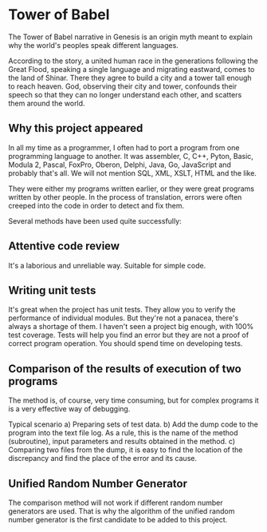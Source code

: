 ﻿Tower of Babel
==============

The Tower of Babel narrative in Genesis is an origin myth meant to explain
why the world's peoples speak different languages.

According to the story, a united human race in the generations following the Great Flood,
speaking a single language and migrating eastward, comes to the land of Shinar.
There they agree to build a city and a tower tall enough to reach heaven.
God, observing their city and tower, confounds their speech so that they can no 
longer understand each other, and scatters them around the world.

Why this project appeared
-------------------------

In all my time as a programmer, I often had to port a program from one programming language to another. 
It was assembler, C, C++, Pyton, Basic, Modula 2, Pascal, FoxPro, Oberon, Delphi, Java, Go, JavaScript 
and probably that's all. We will not mention SQL, XML, XSLT, HTML and the like.  

They were either my programs written earlier, or they were great programs written by other people.
In the process of translation, errors were often creeped into the code in order to detect and fix them.

Several methods have been used quite successfully:

Attentive code review
--------------------------

It's a laborious and unreliable way.
Suitable for simple code.

Writing unit tests
------------------

It's great when the project has unit tests.
They allow you to verify the performance of individual modules.
But they're not a panacea, there's always a shortage of them. 
I haven't seen a project big enough, with 100% test coverage. 
Tests will help you find an error but they are not a proof of correct program operation.
You should spend time on developing tests.

Comparison of the results of execution of two programs
------------------------------------------------------

The method is, of course, very time consuming, but for complex programs it is a very effective way of debugging.

Typical scenario
a) Preparing sets of test data.
b) Add the dump code to the program into the text file log.
As a rule, this is the name of the method (subroutine), input parameters and results obtained in the method.
c) Comparing two files from the dump, it is easy to find the location of the discrepancy 
and find the place of the error and its cause.

Unified Random Number Generator
-------------------------------

The comparison method will not work if different random number generators are used.
That is why the algorithm of the unified random number generator 
is the first candidate to be added to this project.

